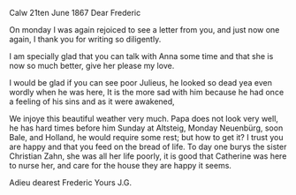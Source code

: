  Calw 21ten June 1867
Dear Frederic

On monday I was again rejoiced to see a letter from you, and just now one again, I thank you for writing so diligently.

I am specially glad that you can talk with Anna some time and that she is now so much better, give her please my love.

I would be glad if you can see poor Julieus, he looked so dead yea even wordly when he was here, It is the more sad with him because he had once a feeling of his sins and as it were awakened,

We injoye this beautiful weather very much. Papa does not look very well, he has hard times before him Sunday at Altsteig, Monday Neuenbürg, soon Bale, and Holland, he would require some rest; but how to get it? 
I trust you are happy and that you feed on the bread of life. 
To day one burys the sister Christian Zahn, she was all her life poorly, it is good that Catherine was here to nurse her, and care for the house they are happy it seems.

 Adieu dearest Frederic
 Yours J.G.
